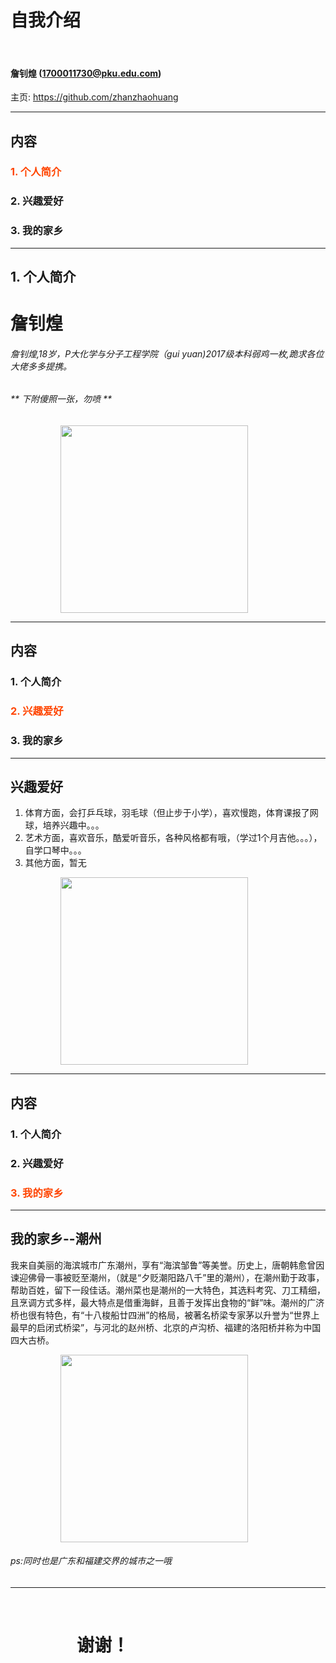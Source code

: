 

# 自我介绍

&nbsp;
&nbsp;

#### 詹钊煌 (1700011730@pku.edu.com)  

主页: https://github.com/zhanzhaohuang

---

## 内容

### <font color="orangered">1. 个人简介</font>

### 2. 兴趣爱好

### 3. 我的家乡

---

## 1. 个人简介

# 詹钊煌


###### 詹钊煌,18岁，P大化学与分子工程学院（gui yuan)2017级本科弱鸡一枚,跪求各位大佬多多提携。


###### ** 下附傻照一张，勿喷 **

<img src="https://gss3.bdstatic.com/-Po3dSag_xI4khGkpoWK1HF6hhy/baike/c0%3Dbaike80%2C5%2C5%2C80%2C26/sign=2ac904dca3014c080d3620f76b12696d/d4628535e5dde7115302ca83adefce1b9c1661f7.jpg" width=300 style="margin: 0px 80px">

---

## 内容

### 1. 个人简介</font>


### <font color="orangered">2. 兴趣爱好</font>

### 3. 我的家乡 
---


## 兴趣爱好

1. 体育方面，会打乒乓球，羽毛球（但止步于小学），喜欢慢跑，体育课报了网球，培养兴趣中。。。
2. 艺术方面，喜欢音乐，酷爱听音乐，各种风格都有哦，（学过1个月吉他。。。），自学口琴中。。。
3. 其他方面，暂无

<img src="https://ss0.bdstatic.com/70cFuHSh_Q1YnxGkpoWK1HF6hhy/it/u=669339997,1898214525&fm=27&gp=0.jpg" width=300 style="margin: 0px 80px">

---

## 内容

### 1. 个人简介</font>

### 2. 兴趣爱好</font>

### <font color="orangered">3. 我的家乡</font> 
---

## 我的家乡--潮州
我来自美丽的海滨城市广东潮州，享有“海滨邹鲁”等美誉。历史上，唐朝韩愈曾因谏迎佛骨一事被贬至潮州，（就是“夕贬潮阳路八千”里的潮州），在潮州勤于政事，帮助百姓，留下一段佳话。潮州菜也是潮州的一大特色，其选料考究、刀工精细，且烹调方式多样，最大特点是借重海鲜，且善于发挥出食物的“鲜”味。潮州的广济桥也很有特色，有“十八梭船廿四洲”的格局，被著名桥梁专家茅以升誉为“世界上最早的启闭式桥梁”，与河北的赵州桥、北京的卢沟桥、福建的洛阳桥并称为中国四大古桥。

<img src="https://timgsa.baidu.com/timg?image&quality=80&size=b9999_10000&sec=1509448545998&di=74939e1dba27edc9991b07b1cb8f9ae7&imgtype=0&src=http%3A%2F%2Fwww.xuexifangfa.com%2Fuploads%2Fallimg%2F1608%2F104G06396-3.jpg" width=300 style="margin: 0px 80px">

###### ps:同时也是广东和福建交界的城市之一哦

------------

&nbsp;
&nbsp;

# &nbsp; &nbsp; &nbsp; &nbsp; &nbsp; &nbsp; &nbsp; &nbsp; 谢谢！
